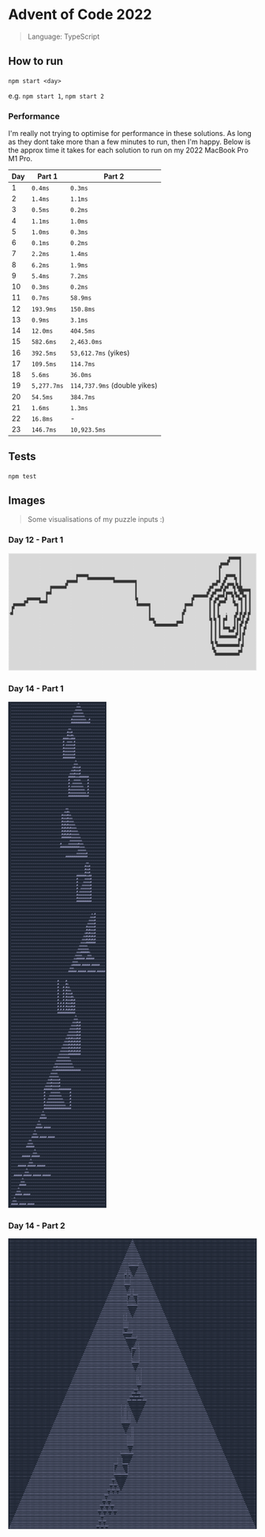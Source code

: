 # Advent of Code 2022

> Language: TypeScript

## How to run

`npm start <day>`

e.g. `npm start 1`, `npm start 2`

### Performance

I'm really not trying to optimise for performance in these solutions. As long as they dont take more than a few minutes to run, then I'm happy. Below is the approx time it takes for each solution to run on my 2022 MacBook Pro M1 Pro.

| Day | Part 1      | Part 2                       |
| --- | ----------- | ---------------------------- |
| 1   | `0.4ms`     | `0.3ms`                      |
| 2   | `1.4ms`     | `1.1ms`                      |
| 3   | `0.5ms`     | `0.2ms`                      |
| 4   | `1.1ms`     | `1.0ms`                      |
| 5   | `1.0ms`     | `0.3ms`                      |
| 6   | `0.1ms`     | `0.2ms`                      |
| 7   | `2.2ms`     | `1.4ms`                      |
| 8   | `6.2ms`     | `1.9ms`                      |
| 9   | `5.4ms`     | `7.2ms`                      |
| 10  | `0.3ms`     | `0.2ms`                      |
| 11  | `0.7ms`     | `58.9ms`                     |
| 12  | `193.9ms`   | `150.8ms`                    |
| 13  | `0.9ms`     | `3.1ms`                      |
| 14  | `12.0ms`    | `404.5ms`                    |
| 15  | `582.6ms`   | `2,463.0ms`                  |
| 16  | `392.5ms`   | `53,612.7ms` (yikes)         |
| 17  | `109.5ms`   | `114.7ms`                    |
| 18  | `5.6ms`     | `36.0ms`                     |
| 19  | `5,277.7ms` | `114,737.9ms` (double yikes) |
| 20  | `54.5ms`    | `384.7ms`                    |
| 21  | `1.6ms`     | `1.3ms`                      |
| 22  | `16.8ms`    | -                            |
| 23  | `146.7ms`   | `10,923.5ms`                 |

## Tests

`npm test`

## Images

> Some visualisations of my puzzle inputs :)

### Day 12 - Part 1

![Day 12 - Part 1](./images/day12-part1.png)

### Day 14 - Part 1

![Day 14 - Part 1](./images/day14-part1.png)

### Day 14 - Part 2

![Day 14 - Part 2](./images/day14-part2.png)
